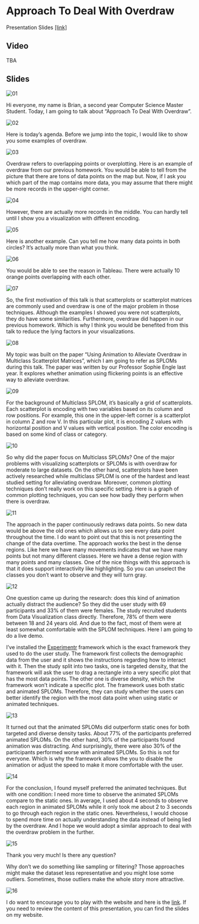 # Approach To Deal With Overdraw

Presentation Slides [\[link\]](https://raw.githubusercontent.com/ohbriansung/data_visualization_talk/master/approach_to_deal_with_overdraw.pdf)

## Video

TBA

## Slides

![01](https://raw.githubusercontent.com/ohbriansung/data_visualization_talk/master/img/data_vis_talk_01.jpeg)

Hi everyone, my name is Brian, a second year Computer Science Master Student.
Today, I am going to talk about “Approach To Deal With Overdraw”.

![02](https://raw.githubusercontent.com/ohbriansung/data_visualization_talk/master/img/data_vis_talk_02.jpeg)

Here is today’s agenda.
Before we jump into the topic, I would like to show you some examples of overdraw.

![03](https://raw.githubusercontent.com/ohbriansung/data_visualization_talk/master/img/data_vis_talk_03.jpeg)

Overdraw refers to overlapping points or overplotting.
Here is an example of overdraw from our previous homework.
You would be able to tell from the picture that there are tons of data points on the map but.
Now, if I ask you which part of the map contains more data, you may assume that there might be more records in the upper-right corner.

![04](https://raw.githubusercontent.com/ohbriansung/data_visualization_talk/master/img/data_vis_talk_04.jpeg)

However, there are actually more records in the middle.
You can hardly tell until I show you a visualization with different encoding.

![05](https://raw.githubusercontent.com/ohbriansung/data_visualization_talk/master/img/data_vis_talk_05.jpeg)

Here is another example.
Can you tell me how many data points in both circles?
It’s actually more than what you think.

![06](https://raw.githubusercontent.com/ohbriansung/data_visualization_talk/master/img/data_vis_talk_06.jpeg)

You would be able to see the reason in Tableau.
There were actually 10 orange points overlapping with each other.

![07](https://raw.githubusercontent.com/ohbriansung/data_visualization_talk/master/img/data_vis_talk_07.jpeg)

So, the first motivation of this talk is that scatterplots or scatterplot matrices are commonly used and overdraw is one of the major problem in those techniques.
Although the examples I showed you were not scatterplots, they do have some similarities.
Furthermore, overdraw did happen in our previous homework.
Which is why I think you would be benefited from this talk to reduce the lying factors in your visualizations.

![08](https://raw.githubusercontent.com/ohbriansung/data_visualization_talk/master/img/data_vis_talk_08.jpeg)

My topic was built on the paper “Using Animation to Alleviate Overdraw in Multiclass Scatterplot Matrices”,
which I am going to refer as SPLOMs during this talk.
The paper was written by our Professor Sophie Engle last year.
It explores whether animation using flickering points is an effective way to alleviate overdraw.

![09](https://raw.githubusercontent.com/ohbriansung/data_visualization_talk/master/img/data_vis_talk_09.jpeg)

For the background of Multiclass SPLOM, it’s basically a grid of scatterplots.
Each scatterplot is encoding with two variables based on its column and row positions.
For example, this one in the upper-left corner is a scatterplot in column Z and row V.
In this particular plot, it is encoding Z values with horizontal position and V values with vertical position.
The color encoding is based on some kind of class or category.

![10](https://raw.githubusercontent.com/ohbriansung/data_visualization_talk/master/img/data_vis_talk_10.jpeg)

So why did the paper focus on Multiclass SPLOMs?
One of the major problems with visualizing scatterplots or SPLOMs is with overdraw for moderate to large datasets.
On the other hand, scatterplots have been actively researched while multiclass SPLOM is one of the hardest and least studied setting for alleviating overdraw.
Moreover, common plotting techniques don’t really work on this specific setting.
Here is a graph of common plotting techniques, you can see how badly they perform when there is overdraw.

![11](https://raw.githubusercontent.com/ohbriansung/data_visualization_talk/master/img/data_vis_talk_11.jpeg)

The approach in the paper continuously redraws data points.
So new data would be above the old ones which allows us to see every data point throughout the time.
I do want to point out that this is not presenting the change of the data overtime.
The approach works the best in the dense regions.
Like here we have many movements indicates that we have many points but not many different classes.
Here we have a dense region with many points and many classes.
One of the nice things with this approach is that it does support interactivity like highlighting.
So you can unselect the classes you don’t want to observe and they will turn gray.

![12](https://raw.githubusercontent.com/ohbriansung/data_visualization_talk/master/img/data_vis_talk_12.jpeg)

One question came up during the research: does this kind of animation actually distract the audience?
So they did the user study with 69 participants and 33% of them were females.
The study recruited students from Data Visualization class directly.
Therefore, 78% of them were between 18 and 24 years old.
And due to the fact, most of them were at least somewhat comfortable with the SPLOM techniques.
Here I am going to do a live demo.

I’ve installed the [Experimentr](https://github.com/codementum/experimentr) framework which is the exact framework they used to do the user study.
The framework first collects the demographic data from the user and it shows the instructions regarding how to interact with it.
Then the study split into two tasks, one is targeted density, that the framework will ask the user to drag a rectangle into a very specific plot that has the most data points.
The other one is diverse density, which the framework won’t indicate a specific plot.
The framework uses both static and animated SPLOMs.
Therefore, they can study whether the users can better identify the region with the most data point when using static or animated techniques.

![13](https://raw.githubusercontent.com/ohbriansung/data_visualization_talk/master/img/data_vis_talk_13.jpeg)

It turned out that the animated SPLOMs did outperform static ones for both targeted and diverse density tasks.
About 77% of the participants preferred animated SPLOMs.
On the other hand, 30% of the participants found animation was distracting.
And surprisingly, there were also 30% of the participants performed worse with animated SPLOMs.
So this is not for everyone.
Which is why the framework allows the you to disable the animation or adjust the speed to make it more comfortable with the user.

![14](https://raw.githubusercontent.com/ohbriansung/data_visualization_talk/master/img/data_vis_talk_14.jpeg)

For the conclusion, I found myself preferred the animated techniques.
But with one condition: I need more time to observe the animated SPLOMs compare to the static ones.
In average, I used about 4 seconds to observe each region in animated SPLOMs while it only took me about 2 to 3 seconds to go through each region in the static ones.
Nevertheless, I would choose to spend more time on actually understanding the data instead of being lied by the overdraw.
And I hope we would adopt a similar approach to deal with the overdraw problem in the further.

![15](https://raw.githubusercontent.com/ohbriansung/data_visualization_talk/master/img/data_vis_talk_15.jpeg)

Thank you very much!
Is there any question?

Why don’t we do something like sampling or filtering?
Those approaches might make the dataset less representative and you might lose some outliers.
Sometimes, those outliers make the whole story more attractive.

![16](https://raw.githubusercontent.com/ohbriansung/data_visualization_talk/master/img/data_vis_talk_16.jpeg)

I do want to encourage you to play with the website and here is the [link](http://vgl.cs.usfca.edu/animated-sploms/).
If you need to review the content of this presentation, you can find the slides on my website.
